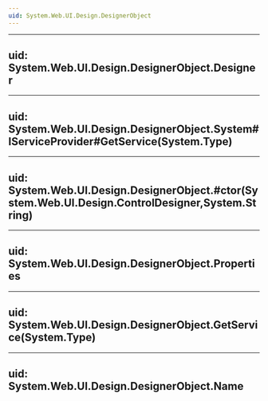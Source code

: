 ```yaml
---
uid: System.Web.UI.Design.DesignerObject
---
```


---
uid: System.Web.UI.Design.DesignerObject.Designer
---

---
uid: System.Web.UI.Design.DesignerObject.System#IServiceProvider#GetService(System.Type)
---

---
uid: System.Web.UI.Design.DesignerObject.#ctor(System.Web.UI.Design.ControlDesigner,System.String)
---

---
uid: System.Web.UI.Design.DesignerObject.Properties
---

---
uid: System.Web.UI.Design.DesignerObject.GetService(System.Type)
---

---
uid: System.Web.UI.Design.DesignerObject.Name
---
